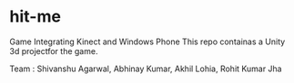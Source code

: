 hit-me
======

Game Integrating Kinect and Windows Phone
This repo containas a Unity 3d projectfor the game.

Team : Shivanshu Agarwal, Abhinay Kumar, Akhil Lohia, Rohit Kumar Jha
